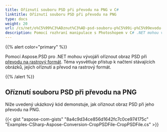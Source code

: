 ```yaml
---
title: Oříznutí souboru PSD při převodu na PNG v C#
linktitle: Oříznutí souboru PSD při převodu na PNG
type: docs
weight: 20
url: /cs/net/o%C5%99%C3%ADznut%C3%AD-psd-souboru-p%C5%99i-p%C5%99evodu-na-png/
description: Pomocí rozhraní manipulace s Photoshopem v C# .NET mohou vývojáři oříznout obraz PSD při převádění na rastrový formát. Téma vysvětluje, jak to udělat se vzorovým kódem.
---
```


{{% alert color="primary" %}} 

Pomocí Aspose.PSD pro .NET mohou vývojáři oříznout obraz PSD při [převodu na rastrový formát](/psd/cs/net/converting-psd-image-to-raster-format/). Téma vysvětluje přístup k načtení stávajících obrázků, jejich oříznutí a převod na rastrový formát.

{{% /alert %}} 
## **Oříznutí souboru PSD při převodu na PNG**
Níže uvedený ukázkový kód demonstuje, jak oříznout obraz PSD při jeho převodu na PNG.


{{< gist "aspose-com-gists" "8a4c9d34ce856d1642fc7c0ce974175c" "Examples-CSharp-Aspose-Conversion-CropPSDFile-CropPSDFile.cs" >}}
